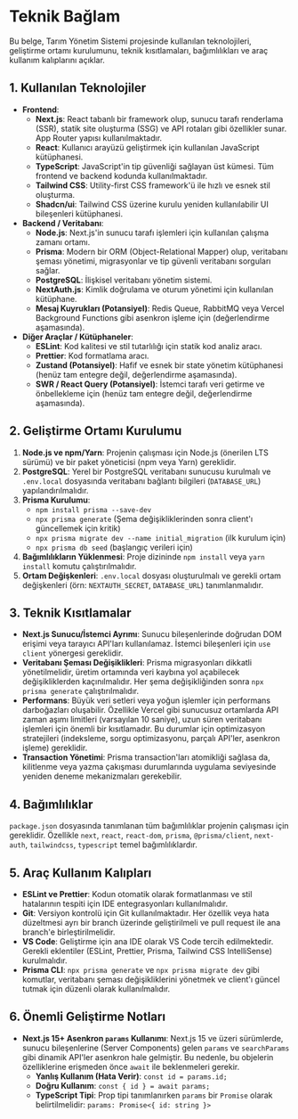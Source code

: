 # Teknik Bağlam

Bu belge, Tarım Yönetim Sistemi projesinde kullanılan teknolojileri, geliştirme ortamı kurulumunu, teknik kısıtlamaları, bağımlılıkları ve araç kullanım kalıplarını açıklar.

## 1. Kullanılan Teknolojiler
*   **Frontend**:
    *   **Next.js**: React tabanlı bir framework olup, sunucu tarafı renderlama (SSR), statik site oluşturma (SSG) ve API rotaları gibi özellikler sunar. App Router yapısı kullanılmaktadır.
    *   **React**: Kullanıcı arayüzü geliştirmek için kullanılan JavaScript kütüphanesi.
    *   **TypeScript**: JavaScript'in tip güvenliği sağlayan üst kümesi. Tüm frontend ve backend kodunda kullanılmaktadır.
    *   **Tailwind CSS**: Utility-first CSS framework'ü ile hızlı ve esnek stil oluşturma.
    *   **Shadcn/ui**: Tailwind CSS üzerine kurulu yeniden kullanılabilir UI bileşenleri kütüphanesi.
*   **Backend / Veritabanı**:
    *   **Node.js**: Next.js'in sunucu tarafı işlemleri için kullanılan çalışma zamanı ortamı.
    *   **Prisma**: Modern bir ORM (Object-Relational Mapper) olup, veritabanı şeması yönetimi, migrasyonlar ve tip güvenli veritabanı sorguları sağlar.
    *   **PostgreSQL**: İlişkisel veritabanı yönetim sistemi.
    *   **NextAuth.js**: Kimlik doğrulama ve oturum yönetimi için kullanılan kütüphane.
    *   **Mesaj Kuyrukları (Potansiyel)**: Redis Queue, RabbitMQ veya Vercel Background Functions gibi asenkron işleme için (değerlendirme aşamasında).
*   **Diğer Araçlar / Kütüphaneler**:
    *   **ESLint**: Kod kalitesi ve stil tutarlılığı için statik kod analiz aracı.
    *   **Prettier**: Kod formatlama aracı.
    *   **Zustand (Potansiyel)**: Hafif ve esnek bir state yönetim kütüphanesi (henüz tam entegre değil, değerlendirme aşamasında).
    *   **SWR / React Query (Potansiyel)**: İstemci tarafı veri getirme ve önbellekleme için (henüz tam entegre değil, değerlendirme aşamasında).

## 2. Geliştirme Ortamı Kurulumu
1.  **Node.js ve npm/Yarn**: Projenin çalışması için Node.js (önerilen LTS sürümü) ve bir paket yöneticisi (npm veya Yarn) gereklidir.
2.  **PostgreSQL**: Yerel bir PostgreSQL veritabanı sunucusu kurulmalı ve `.env.local` dosyasında veritabanı bağlantı bilgileri (`DATABASE_URL`) yapılandırılmalıdır.
3.  **Prisma Kurulumu**:
    *   `npm install prisma --save-dev`
    *   `npx prisma generate` (Şema değişikliklerinden sonra client'ı güncellemek için kritik)
    *   `npx prisma migrate dev --name initial_migration` (ilk kurulum için)
    *   `npx prisma db seed` (başlangıç verileri için)
4.  **Bağımlılıkların Yüklenmesi**: Proje dizininde `npm install` veya `yarn install` komutu çalıştırılmalıdır.
5.  **Ortam Değişkenleri**: `.env.local` dosyası oluşturulmalı ve gerekli ortam değişkenleri (örn: `NEXTAUTH_SECRET`, `DATABASE_URL`) tanımlanmalıdır.

## 3. Teknik Kısıtlamalar
*   **Next.js Sunucu/İstemci Ayrımı**: Sunucu bileşenlerinde doğrudan DOM erişimi veya tarayıcı API'ları kullanılamaz. İstemci bileşenleri için `use client` yönergesi gereklidir.
*   **Veritabanı Şeması Değişiklikleri**: Prisma migrasyonları dikkatli yönetilmelidir, üretim ortamında veri kaybına yol açabilecek değişikliklerden kaçınılmalıdır. Her şema değişikliğinden sonra `npx prisma generate` çalıştırılmalıdır.
*   **Performans**: Büyük veri setleri veya yoğun işlemler için performans darboğazları oluşabilir. Özellikle Vercel gibi sunucusuz ortamlarda API zaman aşımı limitleri (varsayılan 10 saniye), uzun süren veritabanı işlemleri için önemli bir kısıtlamadır. Bu durumlar için optimizasyon stratejileri (indeksleme, sorgu optimizasyonu, parçalı API'ler, asenkron işleme) gereklidir.
*   **Transaction Yönetimi**: Prisma transaction'ları atomikliği sağlasa da, kilitlenme veya yazma çakışması durumlarında uygulama seviyesinde yeniden deneme mekanizmaları gerekebilir.

## 4. Bağımlılıklar
`package.json` dosyasında tanımlanan tüm bağımlılıklar projenin çalışması için gereklidir. Özellikle `next`, `react`, `react-dom`, `prisma`, `@prisma/client`, `next-auth`, `tailwindcss`, `typescript` temel bağımlılıklardır.

## 5. Araç Kullanım Kalıpları
*   **ESLint ve Prettier**: Kodun otomatik olarak formatlanması ve stil hatalarının tespiti için IDE entegrasyonları kullanılmalıdır.
*   **Git**: Versiyon kontrolü için Git kullanılmaktadır. Her özellik veya hata düzeltmesi ayrı bir branch üzerinde geliştirilmeli ve pull request ile ana branch'e birleştirilmelidir.
*   **VS Code**: Geliştirme için ana IDE olarak VS Code tercih edilmektedir. Gerekli eklentiler (ESLint, Prettier, Prisma, Tailwind CSS IntelliSense) kurulmalıdır.
*   **Prisma CLI**: `npx prisma generate` ve `npx prisma migrate dev` gibi komutlar, veritabanı şeması değişikliklerini yönetmek ve client'ı güncel tutmak için düzenli olarak kullanılmalıdır.

## 6. Önemli Geliştirme Notları
*   **Next.js 15+ Asenkron `params` Kullanımı**: Next.js 15 ve üzeri sürümlerde, sunucu bileşenlerine (Server Components) gelen `params` ve `searchParams` gibi dinamik API'ler asenkron hale gelmiştir. Bu nedenle, bu objelerin özelliklerine erişmeden önce `await` ile beklenmeleri gerekir.
    *   **Yanlış Kullanım (Hata Verir)**: `const id = params.id;`
    *   **Doğru Kullanım**: `const { id } = await params;`
    *   **TypeScript Tipi**: Prop tipi tanımlanırken `params` bir `Promise` olarak belirtilmelidir: `params: Promise<{ id: string }>`
